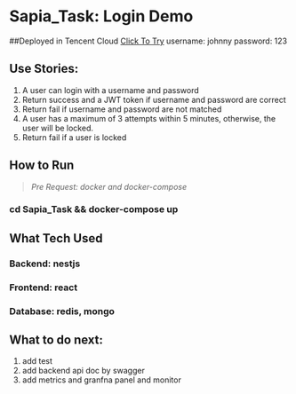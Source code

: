 # Sapia_Task: Login Demo

##Deployed in Tencent Cloud [Click To Try](http://sapia.xinwu.site)
username: johnny
password: 123

## Use Stories:
1. A user can login with a username and password
2. Return success and a JWT token if username and password are correct
3. Return fail if username and password are not matched
4. A user has a maximum of 3 attempts within 5 minutes, otherwise, the user will be locked.
5. Return fail if a user is locked

## How to Run
>*Pre Request: docker and docker-compose*
### cd Sapia_Task && docker-compose up

## What Tech Used
### Backend: nestjs
### Frontend: react
### Database: redis, mongo

## What to do next:
1. add test
2. add backend api doc by swagger
3. add metrics and granfna panel and monitor